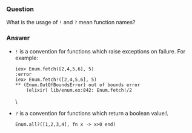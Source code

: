### Question
What is the usage of `!` and `?` mean function names?


### Answer
-   `!` is a convention for functions which raise exceptions on failure.
    For example:

        iex> Enum.fetch([2,4,5,6], 5)
        :error
        iex> Enum.fetch!([2,4,5,6], 5)
        ** (Enum.OutOfBoundsError) out of bounds error
            (elixir) lib/enum.ex:842: Enum.fetch!/2

    \

-   `?` is a convention for functions which return a boolean value:\

        Enum.all?([1,2,3,4], fn x -> x>0 end)


